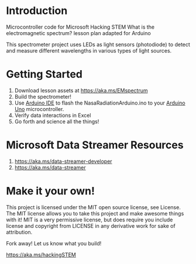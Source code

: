 # Introduction
Microcontroller code for Microsoft Hacking STEM What is the electromagnetic spectrum? lesson plan adapted for Arduino

 This spectrometer project uses LEDs as light sensors (photodiode) to detect and measure different wavelengths in various types of light sources.

# Getting Started
1. Download lesson assets at https://aka.ms/EMspectrum
2. Build the spectrometer!
3. Use [Arduino IDE](https://www.arduino.cc/en/Main/Software) to flash the NasaRadiationArduino.ino to your [Arduino Uno](https://store.arduino.cc/usa/arduino-uno-rev3)
 microcontroller.
4. Verify data interactions in Excel
5. Go forth and science all the things!

# Microsoft Data Streamer Resources
1. https://aka.ms/data-streamer-developer
1. https://aka.ms/data-streamer

# Make it your own!
This project is licensed under the MIT open source license, see License. The MIT license allows you to take this project and make awesome things with it! MIT is a very permissive license, but does require you include license and copyright from LICENSE in any derivative work for sake of attribution.

Fork away! Let us know what you build!

https://aka.ms/hackingSTEM
